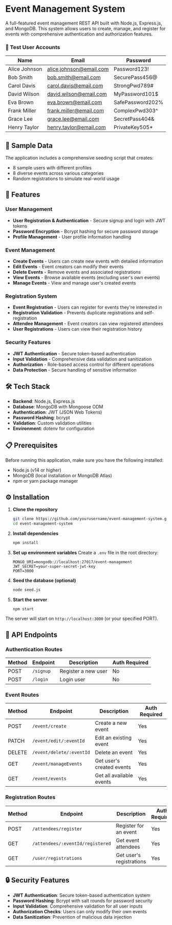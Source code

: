 # Event Management System

A full-featured event management REST API built with Node.js, Express.js, and MongoDB. This system allows users to create, manage, and register for events with comprehensive authentication and authorization features.

### 👤 Test User Accounts

| Name | Email | Password |
|------|-------|----------|
| Alice Johnson | alice.johnson@email.com | Password123! |
| Bob Smith | bob.smith@email.com | SecurePass456@ |
| Carol Davis | carol.davis@email.com | StrongPwd789# |
| David Wilson | david.wilson@email.com | MyPassword101$ |
| Eva Brown | eva.brown@email.com | SafePassword202% |
| Frank Miller | frank.miller@email.com | ComplexPwd303^ |
| Grace Lee | grace.lee@email.com | SecretPass404& |
| Henry Taylor | henry.taylor@email.com | PrivateKey505* |

## 🧪 Sample Data

The application includes a comprehensive seeding script that creates:
- 8 sample users with different profiles
- 8 diverse events across various categories
- Random registrations to simulate real-world usage


## 🚀 Features

### User Management
- **User Registration & Authentication** - Secure signup and login with JWT tokens
- **Password Encryption** - Bcrypt hashing for secure password storage
- **Profile Management** - User profile information handling

### Event Management
- **Create Events** - Users can create new events with detailed information
- **Edit Events** - Event creators can modify their events
- **Delete Events** - Remove events and associated registrations
- **View Events** - Browse available events (excluding user's own events)
- **Manage Events** - View and manage user's created events

### Registration System
- **Event Registration** - Users can register for events they're interested in
- **Registration Validation** - Prevents duplicate registrations and self-registration
- **Attendee Management** - Event creators can view registered attendees
- **User Registrations** - Users can view their registration history

### Security Features
- **JWT Authentication** - Secure token-based authentication
- **Input Validation** - Comprehensive data validation and sanitization
- **Authorization** - Role-based access control for different operations
- **Data Protection** - Secure handling of sensitive information

## 🛠️ Tech Stack

- **Backend**: Node.js, Express.js
- **Database**: MongoDB with Mongoose ODM
- **Authentication**: JWT (JSON Web Tokens)
- **Password Hashing**: bcrypt
- **Validation**: Custom validation utilities
- **Environment**: dotenv for configuration

## 📋 Prerequisites

Before running this application, make sure you have the following installed:

- Node.js (v14 or higher)
- MongoDB (local installation or MongoDB Atlas)
- npm or yarn package manager

## ⚙️ Installation

1. **Clone the repository**
   ```bash
   git clone https://github.com/yourusername/event-management-system.git
   cd event-management-system
   ```

2. **Install dependencies**
   ```bash
   npm install
   ```

3. **Set up environment variables**
   Create a `.env` file in the root directory:
   ```env
   MONGO_URI=mongodb://localhost:27017/event-management
   JWT_SECRET=your-super-secret-jwt-key
   PORT=3000
   ```

4. **Seed the database (optional)**
   ```bash
   node seed.js
   ```

5. **Start the server**
   ```bash
   npm start
   ```

The server will start on `http://localhost:3000` (or your specified PORT).

## 🔗 API Endpoints

### Authentication Routes
| Method | Endpoint | Description | Auth Required |
|--------|----------|-------------|---------------|
| POST | `/signup` | Register a new user | No |
| POST | `/login` | Login user | No |

### Event Routes
| Method | Endpoint | Description | Auth Required |
|--------|----------|-------------|---------------|
| POST | `/event/create` | Create a new event | Yes |
| PATCH | `/event/edit/:eventId` | Edit an existing event | Yes |
| DELETE | `/event/delete/:eventId` | Delete an event | Yes |
| GET | `/event/manageEvents` | Get user's created events | Yes |
| GET | `/event/events` | Get all available events | Yes |

### Registration Routes
| Method | Endpoint | Description | Auth Required |
|--------|----------|-------------|---------------|
| POST | `/attendees/register` | Register for an event | Yes |
| GET | `/attendees/:eventId/registered` | Get event attendees | Yes |
| GET | `/user/registrations` | Get user's registrations | Yes |


## 🔒 Security Features

- **JWT Authentication**: Secure token-based authentication system
- **Password Hashing**: Bcrypt with salt rounds for password security
- **Input Validation**: Comprehensive validation for all user inputs
- **Authorization Checks**: Users can only modify their own events
- **Data Sanitization**: Prevention of malicious data injection








